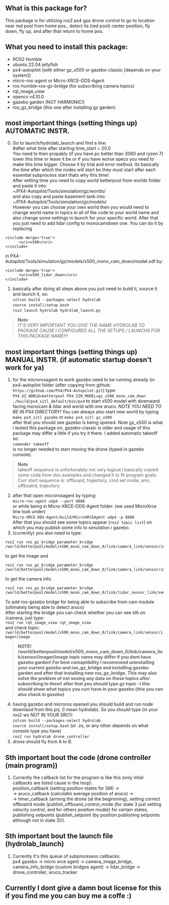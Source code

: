 ## What is this package for?
This package is for utilizing ros2 px4 gps drone control to go to location near red pool from home pos., detect its (red pool) center position, fly down, fly up, and after that return to home pos.

## What you need to install this package:
- ROS2 Humble  
- ubuntu 22.04 jellyfish   
- px4-autopilot (with either gz_x500 or gazebo-classic [depends on your system])  
- micro-ros-agent or Micro-XRCE-DDS-Agent  
- ros-humble-ros-gz-bridge (for subscribing camera topics)  
- rqt_image_view  
- opencv v4.10.0  
- gazebo garden (NOT HARMONIC!)  
- ros_gz_bridge (this one after installing gz garden)  

## most important things (setting things up) AUTOMATIC INSTR.
0) Go to launch/hydrolab_launch and find a line:  
    #after what time after starting 
    time_start = 20.0  
You need to then propably (if you have pc better than 3060 and ryzen 7) lower this time or leave it be or if you have worse specs you need to make this time bigger. Choose it by trial and error method. Its basically the time after which the nodes will start bo they must start after each essential subprocess start thats why this time!  
After setting time you need to copy world betterpool from worlds folder and paste it into:  
    ~/PX4-Autopilot/Tools/simulation/gz/worlds/  
and also copy and paste basement tank into:  
    ~/PX4-Autopilot/Tools/simulation/gz/models/  
However you can choose your own world then you would need to change world name in topics in all of the code to your world name and also change some settings in launch for your specific world. After that you just need to add lidar config to monocamdown one. You can do it by replacing 
```
<include merge='true'>
      <uri>x500</uri>
</include>
```
in PX4-Autopilot/Tools/simulation/gz/models/x500_mono_cam_down/model.sdf by:
```
<include merge='true'>
      <uri>x500_lidar_down</uri>
</include>
```

1) basically after doing all steps above you just need to build it, source it and launch it, so:  
`colcon build --packages-select hydrolab`  
`source install/setup.bash`  
`ros2 launch hydrolab hydrolab_launch.py`
> **Note**  
> *IT'S VERY IMPORTANT YOU GIVE THE NAME HYDROLAB TO PACKAGE CAUSE I CONFIGURED ALL THE SETUPS / LAUNCHS FOR THIS PACKAGE NAME!!!*

  
## most important things (setting things up) MANUAL INSTR. (if automatic startup doesn't work for ya)
1) for the microrosagent to work gazebo need to be running already (in px4-autopilot folder (after copying from github: ```https://github.com/PX4/PX4-Autopilot.git```) type:  
```PX4_GZ_WORLD=betterpool PX4_SIM_MODEL=gz_x500_mono_cam_down ./build/px4_sitl_default/bin/px4``` to start x500 model with downward facing monocam & lidar and world with one aruco. *NOTE YOU NEED TO BE IN PX4 DIRECTORY!* 
You can always also start new world by typing  
```make px4_sitl gazebo``` or ```make px4_sitl gz_x500```    
after that you should see gazebo is being opened. Note gz_x500 is what i tested this package on, gazebo-classic is older and usage of this package may differ a little if you try it there. I added automatic takeoff so:    
`comander takeoff`  
is no longer needed to start moving the drone (typed in gazebo console).  
> **Note**  
> takeoff sequence is unfortunately not very logical I basically copied some code from doc examples and changed it to fit program goals. Curr start sequence is: offboard, trajectory, cmd set mode, arm, offboatrd, trajectory  
2) after that open microrosagent by typing:   
```micro-ros-agent udp4 --port 8888```   
or while being in Micro-XRCE-DDS-Agent folder: (we used MicroXrce btw look under)  
```Micro-XRCE-DDS-Agent/build/MicroXRCEAgent udp4 -p 8888```  
After that you should see some topics appear (```ros2 topic list```) on which you may publish some info to simulation i gazebo.  
3) (currently) you also need to type:  
```
ros2 run ros_gz_bridge parameter_bridge /world/betterpool/model/x500_mono_cam_down_0/link/camera_link/sensor/imager/image@sensor_msgs/msg/Image@gz.msgs.Image
```  
to get the image and  
```
ros2 run ros_gz_bridge parameter_bridge /world/betterpool/model/x500_mono_cam_down_0/link/camera_link/sensor/imager/camera_info@sensor_msgs/msg/CameraInfo@gz.msgs.CameraInfo
```  
to get the camera info.  
```
ros2 run ros_gz_bridge parameter_bridge /world/betterpool/model/x500_mono_cam_down_0/link/lidar_sensor_link/sensor/lidar/scan@sensor_msgs/msg/LaserScan@gz.msgs.LaserScan
```  
To add ros-gazebo bridge for being able to subscribe from cam module (ultimately being able to detect aruco)  
After starting the bridge you can check whether you can see sth on /camera, just type:  
```ros2 run rqt_image_view rqt_image_view```  
and check topic: `/world/betterpool/model/x500_mono_cam_down_0/link/camera_link/sensor/imager/image`  
> **NOTE!**  
> **/world/betterpool/model/x500_mono_cam_down_0/link/camera_link/sensor/imager/image topic name may differ if you dont have gazebo garden! For best comaptibility I recommend uninstalling your current gazebo and ros_gz_bridge and installing gazebo garden and after that installing new ros_gz_bridge. This may also solve the problem of not seeing any data on these topics after subscribing to them! after that you should type gz topic -l this should show what topics you curr have in your gazebo (this you can also check in gazebo)**  
4) having gazebo and microros opened you should build and run node downlaod from this prj. (I mean hydrolab). So you should type (in your ros2 ws NOT IN YOUR SRC!):  
```colcon build --packages-select hydrolab```  
```source install/setup.bash``` (or .zs, or any other depends on what console type you have)  
```ros2 run hydrolab drone_controller```  
5) drone should fly from A to B.  

## Sth important bout the code (drone controller (main program))
1) Currently the callback list for the program is like this (only intial callbacks are listed cause in the loop):  
position_callback (setting position states for SM) ->   
-> aruco_callback (calculatin average position of aruco) ->   
-> timer_callback (arming the drone (at the beginnning), setting correct   offboatrd mode (publish_offboard_control_mode (for state 3 just setting   velocity control, and for others position mode)) for certain states, publishing setpoints (publish_setpoint (by position publishing setpoints although not in state 3))).  

## Sth important bout the launch file (hydrolab_launch)
1) Currently it's this queue of subprocesess callbacks:  
px4 gazebo -> micro xrce agent -> camera_image_bridge, camera_info_bridge (custom bridges agent) -> lidar_bridge -> drone_controller, aruco_tracker  

## Currently I dont give a damn bout license for this if you find me you can buy me a coffe :)